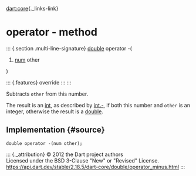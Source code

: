 [dart:core](../../dart-core/dart-core-library){._links-link}

operator - method
=================

::: {.section .multi-line-signature}
[double](../double-class) operator -(

1.  [num](../num-class) other

)

::: {.features}
override
:::
:::

Subtracts `other` from this number.

The result is an [int](../int-class), as described by
[int.-](../num/operator_minus), if both this number and `other` is an
integer, otherwise the result is a [double](../double-class).

Implementation {#source}
--------------

``` {.language-dart data-language="dart"}
double operator -(num other);
```

::: {._attribution}
© 2012 the Dart project authors\
Licensed under the BSD 3-Clause \"New\" or \"Revised\" License.\
<https://api.dart.dev/stable/2.18.5/dart-core/double/operator_minus.html>
:::
